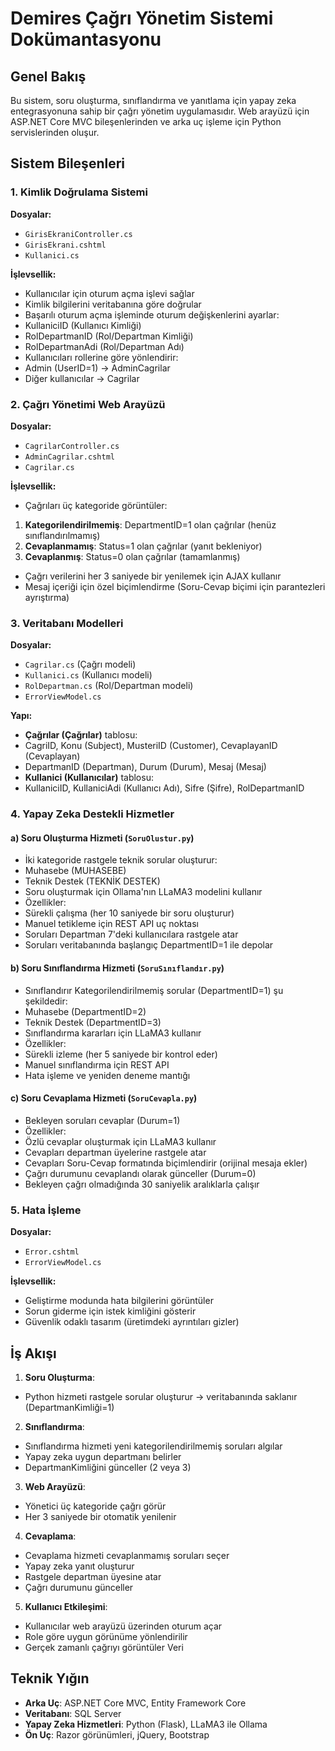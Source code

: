 
# Demires Çağrı Yönetim Sistemi Dokümantasyonu

## Genel Bakış
Bu sistem, soru oluşturma, sınıflandırma ve yanıtlama için yapay zeka entegrasyonuna sahip bir çağrı yönetim uygulamasıdır. Web arayüzü için ASP.NET Core MVC bileşenlerinden ve arka uç işleme için Python servislerinden oluşur.

## Sistem Bileşenleri

### 1. Kimlik Doğrulama Sistemi
**Dosyalar:**
- `GirisEkraniController.cs`
- `GirisEkrani.cshtml`
- `Kullanici.cs`

**İşlevsellik:**
- Kullanıcılar için oturum açma işlevi sağlar
- Kimlik bilgilerini veritabanına göre doğrular
- Başarılı oturum açma işleminde oturum değişkenlerini ayarlar:
- KullaniciID (Kullanıcı Kimliği)
- RolDepartmanID (Rol/Departman Kimliği)
- RolDepartmanAdi (Rol/Departman Adı)
- Kullanıcıları rollerine göre yönlendirir:
- Admin (UserID=1) → AdminCagrilar
- Diğer kullanıcılar → Cagrilar

### 2. Çağrı Yönetimi Web Arayüzü
**Dosyalar:**
- `CagrilarController.cs`
- `AdminCagrilar.cshtml`
- `Cagrilar.cs`

**İşlevsellik:**
- Çağrıları üç kategoride görüntüler:
1. **Kategorilendirilmemiş**: DepartmentID=1 olan çağrılar (henüz sınıflandırılmamış)
2. **Cevaplanmamış**: Status=1 olan çağrılar (yanıt bekleniyor)
3. **Cevaplanmış**: Status=0 olan çağrılar (tamamlanmış)
- Çağrı verilerini her 3 saniyede bir yenilemek için AJAX kullanır
- Mesaj içeriği için özel biçimlendirme (Soru-Cevap biçimi için parantezleri ayrıştırma)

### 3. Veritabanı Modelleri
**Dosyalar:**
- `Cagrilar.cs` (Çağrı modeli)
- `Kullanici.cs` (Kullanıcı modeli)
- `RolDepartman.cs` (Rol/Departman modeli)
- `ErrorViewModel.cs`

**Yapı:**
- **Çağrılar (Çağrılar)** tablosu:
- CagriID, Konu (Subject), MusteriID (Customer), CevaplayanID (Cevaplayan)
- DepartmanID (Departman), Durum (Durum), Mesaj (Mesaj)
- **Kullanici (Kullanıcılar)** tablosu:
- KullaniciID, KullaniciAdi (Kullanıcı Adı), Sifre (Şifre), RolDepartmanID

### 4. Yapay Zeka Destekli Hizmetler

#### a) Soru Oluşturma Hizmeti (`SoruOlustur.py`)
- İki kategoride rastgele teknik sorular oluşturur:
- Muhasebe (MUHASEBE)
- Teknik Destek (TEKNİK DESTEK)
- Soru oluşturmak için Ollama'nın LLaMA3 modelini kullanır
- Özellikler:
- Sürekli çalışma (her 10 saniyede bir soru oluşturur)
- Manuel tetikleme için REST API uç noktası
- Soruları Departman 7'deki kullanıcılara rastgele atar
- Soruları veritabanında başlangıç DepartmentID=1 ile depolar

#### b) Soru Sınıflandırma Hizmeti (`SoruSınıflandır.py`)
- Sınıflandırır Kategorilendirilmemiş sorular (DepartmentID=1) şu şekildedir:
- Muhasebe (DepartmentID=2)
- Teknik Destek (DepartmentID=3)
- Sınıflandırma kararları için LLaMA3 kullanır
- Özellikler:
- Sürekli izleme (her 5 saniyede bir kontrol eder)
- Manuel sınıflandırma için REST API
- Hata işleme ve yeniden deneme mantığı

#### c) Soru Cevaplama Hizmeti (`SoruCevapla.py`)
- Bekleyen soruları cevaplar (Durum=1)
- Özellikler:
- Özlü cevaplar oluşturmak için LLaMA3 kullanır
- Cevapları departman üyelerine rastgele atar
- Cevapları Soru-Cevap formatında biçimlendirir (orijinal mesaja ekler)
- Çağrı durumunu cevaplandı olarak günceller (Durum=0)
- Bekleyen çağrı olmadığında 30 saniyelik aralıklarla çalışır

### 5. Hata İşleme
**Dosyalar:**
- `Error.cshtml`
- `ErrorViewModel.cs`

**İşlevsellik:**
- Geliştirme modunda hata bilgilerini görüntüler
- Sorun giderme için istek kimliğini gösterir
- Güvenlik odaklı tasarım (üretimdeki ayrıntıları gizler)

## İş Akışı

1. **Soru Oluşturma**:
- Python hizmeti rastgele sorular oluşturur → veritabanında saklanır (DepartmanKimliği=1)

2. **Sınıflandırma**:
- Sınıflandırma hizmeti yeni kategorilendirilmemiş soruları algılar
- Yapay zeka uygun departmanı belirler
- DepartmanKimliğini günceller (2 veya 3)

3. **Web Arayüzü**:
- Yönetici üç kategoride çağrı görür
- Her 3 saniyede bir otomatik yenilenir

4. **Cevaplama**:
- Cevaplama hizmeti cevaplanmamış soruları seçer
- Yapay zeka yanıt oluşturur
- Rastgele departman üyesine atar
- Çağrı durumunu günceller

5. **Kullanıcı Etkileşimi**:
- Kullanıcılar web arayüzü üzerinden oturum açar
- Role göre uygun görünüme yönlendirilir
- Gerçek zamanlı çağrıyı görüntüler Veri

## Teknik Yığın
- **Arka Uç**: ASP.NET Core MVC, Entity Framework Core
- **Veritabanı**: SQL Server
- **Yapay Zeka Hizmetleri**: Python (Flask), LLaMA3 ile Ollama
- **Ön Uç**: Razor görünümleri, jQuery, Bootstrap